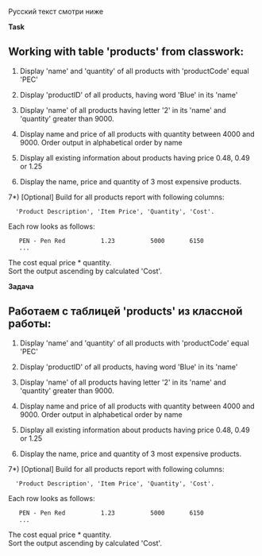 Русский текст смотри ниже

**Task**

Working with table 'products' from classwork:
--------------------------------------------

1) Display 'name' and 'quantity' of all products with 'productCode' equal 'PEC'

2) Display 'productID' of all products, having word 'Blue' in its 'name'

3) Display 'name' of all products having letter '2' in its 'name' 
   and 'quantity' greater than 9000.

4) Display name and price of all products with quantity between 4000 and 9000. 
   Order output in alphabetical order by name

5) Display all existing information about products having price 0.48, 0.49 or 1.25

6) Display the name, price and quantity of 3 most expensive products.

7*) [Optional] Build for all products report with following columns:   
   
      'Product Description', 'Item Price', 'Quantity', 'Cost'.  
  
   Each row looks as follows:  
   
       PEN - Pen Red          1.23          5000       6150  
       ...  
   The cost equal price * quantity.   
   Sort the output ascending by  calculated 'Cost'.  


**Задача**

Работаем с таблицей 'products' из классной работы:
--------------------------------------------

1) Display 'name' and 'quantity' of all products with 'productCode' equal 'PEC'

2) Display 'productID' of all products, having word 'Blue' in its 'name'

3) Display 'name' of all products having letter '2' in its 'name' 
   and 'quantity' greater than 9000.

4) Display name and price of all products with quantity between 4000 and 9000. 
   Order output in alphabetical order by name

5) Display all existing information about products having price 0.48, 0.49 or 1.25

6) Display the name, price and quantity of 3 most expensive products.

7*) [Optional] Build for all products report with following columns:   
   
      'Product Description', 'Item Price', 'Quantity', 'Cost'.  
  
   Each row looks as follows:  
   
       PEN - Pen Red          1.23          5000       6150  
       ...  
   The cost equal price * quantity.   
   Sort the output ascending by  calculated 'Cost'.  

